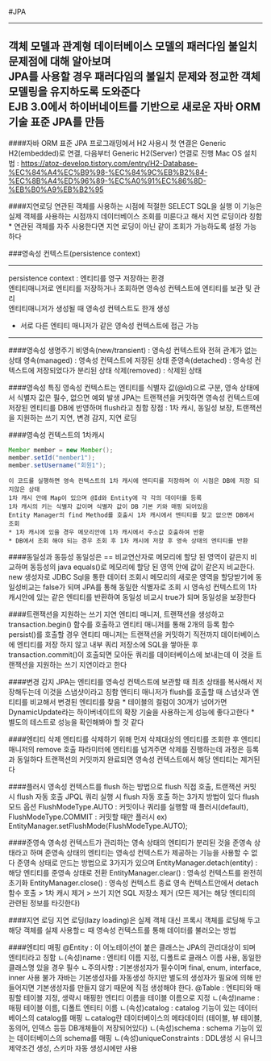 #JPA

---
객체 모델과 관계형 데이터베이스 모델의 패러다임 불일치 문제점에 대해 알아보며  
JPA를 사용할 경우 패러다임의 불일치 문제와 정교한 객체 모델링을 유지하도록 도와준다  
EJB 3.0에서 하이버네이트를 기반으로 새로운 자바 ORM 기술 표준 JPA를 만듬
---

####자바 ORM 표준 JPA 프로그래밍에서 H2 사용시
    첫 연결은 Generic H2(embedded)로 연결, 다음부터 Generic H2(Server) 연결로 진행
    Mac OS 설치법 : https://atoz-develop.tistory.com/entry/H2-Database-%EC%84%A4%EC%B9%98-%EC%84%9C%EB%B2%84-%EC%8B%A4%ED%96%89-%EC%A0%91%EC%86%8D-%EB%B0%A9%EB%B2%95

####지연로딩
    연관된 객체를 사용하는 시점에 적절한 SELECT SQL을 실행
    이 기능은 실제 객체를 사용하는 시점까지 데이터베이스 조회를 미룬다고 해서 지연 로딩이라 칭함
    * 연관된 객체를 자주 사용한다면 지연 로딩이 아닌 같이 조회가 가능하도록 설정 가능하다

###영속성 컨텍스트(persistence context)

---
persistence context : 엔티티를 영구 저장하는 환경  
엔티티매니저로 엔티티를 저장하거나 조회하면 영속성 컨텍스트에 엔티티를 보관 및 관리  
엔티티매니저가 생성될 때 영속성 컨텍스트도 한개 생성  
* 서로 다른 엔티티 매니저가 같은 영속성 컨텍스트에 접근 가능  
---
####영속성 생명주기
    비영속(new/transient) : 영속성 컨텍스트와 전혀 관계가 없는 상태
    영속(managed) : 영속성 컨텍스트에 저장된 상태
    준영속(detached) : 영속성 컨텍스트에 저장되었다가 분리된 상태
    삭제(removed) : 삭제된 상태

####영속성 특징
    영속성 컨텍스트는 엔티티를 식별자 값(@Id)으로 구분, 영속 상태에서 식별자 값은 필수, 없으면 예외 발생
    JPA는 트랜잭션을 커밋하면 영속성 컨텍스트에 저장된 엔티티를 DB에 반영하며 flush라고 칭함
    장점 : 1차 캐시, 동일성 보장, 트랜잭션을 지원하는 쓰기 지연, 변경 감지, 지연 로딩

####영속성 컨텍스트의 1차캐시
```java
Member member = new Member();
member.setId("member1");
member.setUsername("회원1");
```
    이 코드를 실행하면 영속 컨텍스트의 1차 캐시에 엔티티를 저장하며 이 시점은 DB에 저장 되지않은 상태
    1차 캐시 안에 Map이 있으며 @Id와 Entity에 각 각의 데이터를 등록
    1차 캐시의 키는 식별자 값이며 식별자 값이 DB 기본 키와 매핑 되어있음
    Entity Manager의 find Method를 호출시 1차 캐시에서 엔티티를 찾고 없으면 DB에서 조회
    * 1차 캐시에 있을 경우 메모리안에 1차 캐시에서 주소값 호출하여 반환
    * DB에서 조회 해야 되는 경우 조회 후 1차 캐시에 저장 후 영속 상태의 엔티티를 반환

####동일성과 동등성
    동일성은 == 비교연산자로 메모리에 할당 된 영역이 같은지 비교하며
    동등성의 java equals()로 메모리에 할당 된 영역 안에 값이 같은지 비교한다.
    new 생성자로 JDBC Sql을 통한 데이터 조회시 메모리의 새로운 영역을 할당받기에 동일성비교는 false가 되며
    JPA를 통해 동일한 식별자로 조회 시 영속성 컨텍스트의 1차 캐시안에 있는 같은 엔티티를 반환하여 동일성 비교시 true가 되며 동일성을 보장한다

####트랜잭션을 지원하는 쓰기 지연
    엔티티 매니저, 트랜잭션을 생성하고 transaction.begin() 함수를 호출하고
    엔티티 매니저를 통해 2개의 등록 함수 persist()를 호출할 경우 엔티티 매니저는 트랜잭션을 커밋하기 직전까지
    데이터베이스에 엔티티를 저장 하지 않고 내부 쿼리 저장소에 SQL을 쌓아둔 후 transaction.commit()이 
    호출되면 모아둔 쿼리를 데이터베이스에 보내는데 이 것을 트랜잭션을 지원하는 쓰기 지연이라고 한다

####변경 감지
    JPA는 엔티티를 영속성 컨텍스트에 보관할 때 최초 상태를 복사해서 저장해두는데 이것을 스냅샷이라고 칭함
    엔티티 매니저가 flush를 호출할 때 스냅샷과 엔티티를 비교해서 변경된 엔티티를 찾음
    * 테이블의 컬럼이 30개가 넘어가면 DynamicUpdate라는 하이버네이트의 확장 기술을 사용하는게 성능에 좋다고한다
    * 별도의 테스트로 성능을 확인해봐야 할 것 같다

####엔티티 삭제
    엔티티를 삭제하기 위해 먼저 삭제대상의 엔티티를 조회한 후 엔티티 매니저의 remove 호출 파라미터에 
    엔티티를 넘겨주면 삭제를 진행하는데 과정은 등록과 동일하다
    트랜잭션의 커밋까지 완료되면 영속성 컨텍스트에서 해당 엔티티는 제거된다

####플러시
    영속성 컨텍스트를 flush 하는 방법으로 flush 직접 호출, 트랜잭션 커밋 시 flush 자동 호출
    JPQL 쿼리 실행 시 flush 자동 호출 하는 3가지 방법이 있다
    flush 모드 옵션 FlushModeType.AUTO : 커밋이나 쿼리를 실행할 때 플러시(default), FlushModeType.COMMIT : 커밋할 때만 플러시
    ex) EntityManager.setFlushMode(FlushModeType.AUTO);

####준영속
    영속성 컨텍스트가 관리하는 영속 상태의 엔티티가 분리된 것을 준영속 상태라고 하며
    준영속 상태의 엔티티는 영속성 컨텍스트가 제공하는 기능을 사용할 수 없다
    준영속 상태로 만드는 방법으로 3가지가 있으며
    EntityManager.detach(entity) : 해당 엔티티를 준영속 상태로 전환
    EntityManager.clear() : 영속성 컨텍스트를 완전히 초기화
    EntityManager.close() : 영속성 컨텍스트 종료
    영속 컨텍스트안에서 detach 함수 호출 > 1차 캐시 제거 > 쓰기 지연 SQL 저장소 제거 (모든 제거는 해당 엔티티의 관련된 정보를 타깃한다)

####지연 로딩
    지연 로딩(lazy loading)은 실제 객체 대신 프록시 객체를 로딩해 두고 해당 객체를 실제 사용할ㄷ 때
    영속성 컨텍스트를 통해 데이터를 불러오는 방법

####엔티티 매핑
    @Entity : 이 어노테이션이 붙은 클래스는 JPA의 관리대상이 되며 엔티티라고 칭함
        ㄴ(속성)name : 엔티티 이름 지정, 디폴트로 클래스 이름 사용, 동일한 클래스명 있을 경우 필수
        ㄴ주의사항 : 기본생성자가 필수이며 final, enum, interface, inner 사용 불가
                    자바는 기본생성자를 자동생성 하지만 별도의 생성자가 필요에 의해 만들어지면 기본생성자를 만들지 않기 때문에 직접 생성해야 한다.
    @Table : 엔티티와 매핑할 테이블 지정, 생략시 매핑한 엔티티 이름을 테이블 이름으로 지정
        ㄴ(속성)name : 매핑 테이블 이름, 디폴트 엔티티 이름
        ㄴ(속성)catalog : catalog 기능이 있는 데이터베이스의 catalog를 매핑
            ㄴcatalog란 데이터베이스의 메타데이터 (테이블, 뷰 테이블, 동의어, 인덱스 등등 DB개체들이 저장되어있다)
        ㄴ(속성)schema : schema 기능이 있는 데이터베이스의 schema를 매핑
        ㄴ(속성)uniqueConstraints : DDL생성 시 유니크제약조건 생성, 스키마 자동 생성시에만 사용